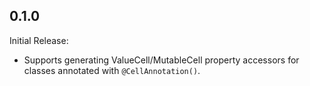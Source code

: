 ## 0.1.0

Initial Release:

* Supports generating ValueCell/MutableCell property accessors for classes annotated with
  `@CellAnnotation()`.
